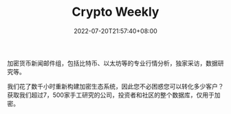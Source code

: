 ﻿---
weight: 
title: "Crypto Weekly"
description: "加密货币新闻邮件组，包括比特币、以太坊等的专业行情分析，独家采访，数据研究等"
date: 2022-07-20T21:57:40+08:00
lastmod: 2022-07-20T16:45:40+08:00
draft: false
authors: ["june"]
featuredImage: "crypto-weekly.jpg"
link: "https://cryptoweekly.co/?ref=1234btc.com"
tags: ["元宇宙资讯","Crypto Weekly"]
categories: ["navigation"]
navigation: ["元宇宙资讯"]
lightgallery: true
toc: true
pinned: false
recommend: false
recommend1: false
---
加密货币新闻邮件组，包括比特币、以太坊等的专业行情分析，独家采访，数据研究等。

我们花了数千小时重新构建加密生态系统，因此您不必困惑您可以转化多少客户？获取我们超过7，500家手工研究的公司，投资者和社区的整个数据库，仅用于加密。